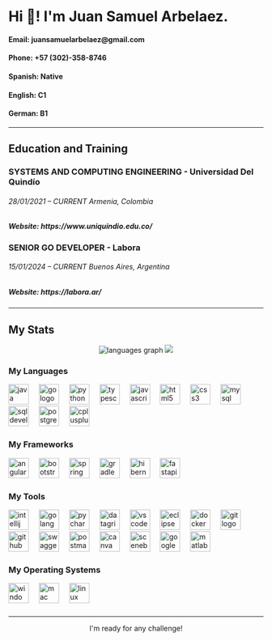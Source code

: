 <div>
  <h1 align="left">Hi 👋! I'm Juan Samuel Arbelaez.</h1>
  <h4>Email: juansamuelarbelaez@gmail.com</h4>
  <h4>Phone: +57 (302)-358-8746</h4>
  <div align="left">
    <h4>Spanish: Native</h4>
    <h4>English: C1</h4>
    <h4>German: B1</h4>
  </div>
</div>

<hr/>

<div>
  <h2 align="left">Education and Training</h2>
  <div> 
    <h3 align="left">SYSTEMS AND COMPUTING ENGINEERING - Universidad Del Quindío</h3>
    <h6 align="left">28/01/2021 – CURRENT Armenia, Colombia</h6>
    <h5 align="left">Website: https://www.uniquindio.edu.co/</h5>
  </div>
  <div> 
    <h3 align="left">SENIOR GO DEVELOPER - Labora</h3>
    <h6 align="left">15/01/2024 – CURRENT Buenos Aires, Argentina</h6>
    <h5 align="left">Website: https://labora.ar/</h5>
  </div>
</div>

<hr/>

<div>
  <h2 align="left">My Stats</h2>
  <div align="center">
    <img src="https://github-readme-stats.vercel.app/api/top-langs?username=JuanSamuelArbelaez&locale=en&hide_title=false&layout=compact&card_width=420&langs_count=6&theme=catppuccin_mocha&hide_border=false" alt="languages graph"  />
    <img src="https://github-readme-stats.vercel.app/api/wakatime?username=JuanArbelaez&layout=compact&width=420&theme=catppuccin_mocha&hide_border=false">
  </div>
</div>

<div>
  <h3 align="left">My Languages</h3>
  <div align="left">
    <img src="https://cdn.jsdelivr.net/gh/devicons/devicon/icons/java/java-original.svg" height="40" alt="java logo"  />
    <img width="12" />
    <img src="https://cdn.jsdelivr.net/gh/devicons/devicon/icons/go/go-original.svg" height="40" alt="go logo"  />
    <img width="12" />
    <img src="https://cdn.jsdelivr.net/gh/devicons/devicon/icons/python/python-original.svg" height="40" alt="python logo"  />
    <img width="12" />
    <img src="https://cdn.jsdelivr.net/gh/devicons/devicon/icons/typescript/typescript-original.svg" height="40" alt="typescript logo"  />
    <img width="12" />
    <img src="https://cdn.jsdelivr.net/gh/devicons/devicon/icons/javascript/javascript-original.svg" height="40" alt="javascript logo"  />
    <img width="12" />
    <img src="https://cdn.jsdelivr.net/gh/devicons/devicon/icons/html5/html5-original.svg" height="40" alt="html5 logo"  />
    <img width="12" />
    <img src="https://cdn.jsdelivr.net/gh/devicons/devicon/icons/css3/css3-original.svg" height="40" alt="css3 logo"  />
    <img width="12" />
    <img src="https://cdn.jsdelivr.net/gh/devicons/devicon/icons/mysql/mysql-original.svg" height="40" alt="mysql logo"  />
    <img width="12" />
    <img src="https://cdn.jsdelivr.net/gh/devicons/devicon/icons/sqldeveloper/sqldeveloper-original.svg" height="40" alt="sqldeveloper logo"  />
    <img width="12" />
    <img src="https://cdn.jsdelivr.net/gh/devicons/devicon/icons/postgresql/postgresql-original.svg" height="40" alt="postgresql logo"  />
    <img width="12" />
    <img src="https://cdn.jsdelivr.net/gh/devicons/devicon/icons/cplusplus/cplusplus-original.svg" height="40" alt="cplusplus logo"  />
    <img width="12" />
  </div>
</div>

###

<div>
  <h3 align="left">My Frameworks</h3>
  <div align="left">
    <img src="https://cdn.jsdelivr.net/gh/devicons/devicon/icons/angular/angular-original.svg" height="40" alt="angular logo"  />
    <img width="12" />
    <img src="https://cdn.jsdelivr.net/gh/devicons/devicon/icons/bootstrap/bootstrap-original.svg" height="40" alt="bootstrap logo"  />
    <img width="12" />
    <img src="https://cdn.jsdelivr.net/gh/devicons/devicon/icons/spring/spring-original.svg" height="40" alt="spring logo"  />
    <img width="12" />
    <img src="https://cdn.simpleicons.org/gradle/02303A" height="40" alt="gradle logo"  />
    <img width="12" />
    <img src="https://cdn.simpleicons.org/hibernate/59666C" height="40" alt="hibernate logo"  />
    <img width="12" />
    <img src="https://cdn.jsdelivr.net/gh/devicons/devicon/icons/fastapi/fastapi-original.svg" height="40" alt="fastapi logo"  />
  </div>
</div>

###

<div>
  <h3 align="left">My Tools</h3>
  <div align="left">
    <img src="https://cdn.jsdelivr.net/gh/devicons/devicon/icons/intellij/intellij-original.svg" height="40" alt="intellij logo"  />
    <img width="12" />
    <img src="https://cdn.jsdelivr.net/gh/devicons/devicon/icons/goland/goland-original.svg" height="40" alt="golang logo"  />
    <img width="12" />
    <img src="https://cdn.jsdelivr.net/gh/devicons/devicon/icons/pycharm/pycharm-original.svg" height="40" alt="pycharm logo"  />
    <img width="12" />
    <img src="https://cdn.jsdelivr.net/gh/devicons/devicon/icons/datagrip/datagrip-original.svg" height="40" alt="datagrip logo"  />
    <img width="12" />
    <img src="https://cdn.jsdelivr.net/gh/devicons/devicon/icons/vscode/vscode-original.svg" height="40" alt="vscode logo"  />
    <img width="12" />
    <img src="https://cdn.jsdelivr.net/gh/devicons/devicon/icons/eclipse/eclipse-original.svg" height="40" alt="eclipse logo"  />
    <img width="12" />
    <img src="https://cdn.simpleicons.org/docker/2496ED" height="40" alt="docker logo"  />
    <img width="12" />
    <img src="https://cdn.jsdelivr.net/gh/devicons/devicon/icons/git/git-original.svg" height="40" alt="git logo"  />
    <img width="12" />
    <img src="https://cdn.jsdelivr.net/gh/devicons/devicon/icons/github/github-original.svg" height="40" alt="github logo"  />
    <img width="12" />
    <img src="https://cdn.jsdelivr.net/gh/devicons/devicon/icons/swagger/swagger-original.svg" height="40" alt="swagger logo"  />
    <img width="12" />
    <img src="https://cdn.jsdelivr.net/gh/devicons/devicon/icons/postman/postman-original.svg" height="40" alt="postman logo"  />
    <img width="12" />
    <img src="https://cdn.jsdelivr.net/gh/devicons/devicon/icons/canva/canva-original.svg" height="40" alt="canva logo"  />
    <img width="12" />
    <img src="https://gluonhq.com/wp-content/uploads/2015/02/SceneBuilderLogo.png" height="40" alt="scenebuilder logo"  />
    <img width="12" />
    <img src="https://cdn.jsdelivr.net/gh/devicons/devicon/icons/googlecloud/googlecloud-original.svg" height="40" alt="googlecloud logo"  />
    <img width="12" />
    <img src="https://cdn.jsdelivr.net/gh/devicons/devicon/icons/matlab/matlab-original.svg" height="40" alt="matlab logo"  />
  </div>
</div>

###

<div>
  <h3 align="left">My Operating Systems</h3>
  <div align="left">
    <img src="https://cdn.jsdelivr.net/gh/devicons/devicon/icons/windows11/windows11-original.svg" height="40" alt="windows11 logo"  />
    <img width="12" />
    <img src="https://upload.wikimedia.org/wikipedia/commons/f/fa/Apple_logo_black.svg" height="40" alt="mac logo"  />
    <img width="12" />
    <img src="https://cdn.jsdelivr.net/gh/devicons/devicon/icons/linux/linux-original.svg" height="40" alt="linux logo"  />
  </div>
</div>

###



<hr/>

<p align="center">I'm ready for any challenge!</p>

###
